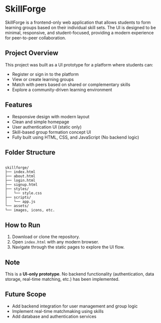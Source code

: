 
# SkillForge

SkillForge is a frontend-only web application that allows students to form learning groups based on their individual skill sets. The UI is designed to be minimal, responsive, and student-focused, providing a modern experience for peer-to-peer collaboration.

## Project Overview

This project was built as a UI prototype for a platform where students can:

- Register or sign in to the platform
- View or create learning groups
- Match with peers based on shared or complementary skills
- Explore a community-driven learning environment

## Features

- Responsive design with modern layout
- Clean and simple homepage
- User authentication UI (static only)
- Skill-based group formation concept UI
- Fully built using HTML, CSS, and JavaScript (No backend logic)

## Folder Structure

```

skillforge/
├── index.html
├── about.html
├── login.html
├── signup.html
├── styles/
│   └── style.css
├── scripts/
│   └── app.js
└── assets/
└── images, icons, etc.

```

## How to Run

1. Download or clone the repository.
2. Open `index.html` with any modern browser.
3. Navigate through the static pages to explore the UI flow.

## Note

This is a **UI-only prototype**. No backend functionality (authentication, data storage, real-time matching, etc.) has been implemented.

## Future Scope

- Add backend integration for user management and group logic
- Implement real-time matchmaking using skills
- Add database and authentication services

```


